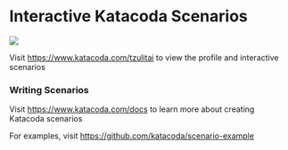 # Interactive Katacoda Scenarios

[![](http://shields.katacoda.com/katacoda/tzulitai/count.svg)](https://www.katacoda.com/tzulitai "Get your profile on Katacoda.com")

Visit https://www.katacoda.com/tzulitai to view the profile and interactive scenarios

### Writing Scenarios
Visit https://www.katacoda.com/docs to learn more about creating Katacoda scenarios

For examples, visit https://github.com/katacoda/scenario-example
